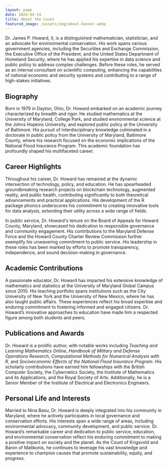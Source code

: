 ```yaml
---
layout: page
date: 2024-04-14
title: About the Count
featured_image: /assets/img/about-banner.webp
---
```


Dr. James P. Howard, II, is a distinguished mathematician, statistician, and an
advocate for environmental conservation. His work spans various government
agencies, including the Securities and Exchange Commission, the Executive Office
of the President, and the United States Department of Homeland Security, where
he has applied his expertise in data science and public policy to address
complex challenges. Before these roles, he served as an internal consultant on
scientific computing, enhancing the capabilities of national economic and
security systems and contributing to a range of high-stakes initiatives.

## Biography

Born in 1979 in Dayton, Ohio, Dr. Howard embarked on an academic journey
characterized by breadth and rigor. He studied mathematics at the University of
Maryland, College Park, and studied environmental science at the Johns Hopkins
University, and explored public policy at the University of Baltimore. His
pursuit of interdisciplinary knowledge culminated in a doctorate in public
policy from the University of Maryland, Baltimore County, where his research
focused on the economic implications of the National Flood Insurance Program.
This academic foundation has profoundly shaped his multifaceted career.

## Career Highlights

Throughout his career, Dr. Howard has remained at the dynamic intersection of
technology, policy, and education. He has spearheaded groundbreaking research
projects on blockchain technology, augmented reality, and public health,
contributing significantly to both theoretical advancements and practical
applications. His development of the R package phonics underscores his
commitment to creating innovative tools for data analysis, extending their
utility across a wide range of fields.

In public service, Dr. Howard's tenure on the Board of Appeals for Howard
County, Maryland, showcased his dedication to responsible governance and
community engagement. His contributions to the Maryland Defense Force and the
Howard County Charter Review Commission further exemplify his unwavering
commitment to public service. His leadership in these roles has been marked by
efforts to promote transparency, independence, and sound decision-making in
governance.

## Academic Contributions

A passionate educator, Dr. Howard has imparted his extensive knowledge of
mathematics and statistics at the University of Maryland Global Campus
since 2010. His teaching portfolio spans institutions such as the City
University of New York and the University of New Mexico, where he has also
taught public affairs. These experiences reflect his broad expertise and
enduring commitment to fostering informed and engaged citizens. Dr. Howard’s
innovative approaches to education have made him a respected figure among both
students and peers.

## Publications and Awards

Dr. Howard is a prolific author, with notable works including *Teaching and
Learning Mathematics Online*, *Handbook of Military and Defense Operations
Research*, *Computational Methods for Numerical Analysis with R*, and
*Socioeconomic Effects of the National Flood Insurance Program*. His scholarly
contributions have earned him fellowships with the British Computer Society, the
Cybernetics Society, the Institute of Mathematics and its Applications, and the
Royal Society of Arts. Additionally, he is a Senior Member of the Institute of
Electrical and Electronics Engineers. 

## Personal Life and Interests

Married to Nina Basu, Dr. Howard is deeply integrated into his community in
Maryland, where he actively participates in local governance and conservation
efforts. His interests span a wide range of areas, including environmental
advocacy, community development, and public service. Dr. Howard’s remarkable
career and dedication to public service, education, and environmental
conservation reflect his enduring commitment to making a positive impact on
society and the planet. As the Count of Krigsvold and Baron of Matikonis, he
continues to leverage his vast knowledge and experience to champion causes that
promote sustainability, equity, and progress.
